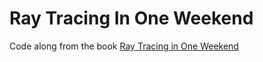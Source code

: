 # Ray Tracing In One Weekend
Code along from the book [Ray Tracing in One Weekend](https://raytracing.github.io/)
